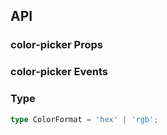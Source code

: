 ## API

### color-picker Props

<field-table :data="colorPickerProps"/>

### color-picker Events

<field-table :data="colorPickerEvents" type="emits" />

### Type

```typescript
type ColorFormat = 'hex' | 'rgb';
```

<script setup>
import { ref } from 'vue';

const colorPickerProps = ref([
  {
    name: 'model-value (v-model)',
    desc: '绑定值',
    type: 'string',
    value: '-',
  },
  {
    name: 'default-value',
    desc: '默认值（非受控状态）',
    type: 'string',
    value: "''",
  },
  {
    name: 'format',
    desc: '颜色值的格式',
    type: "ColorFormat",
    value: "'hex'",
  },
  {
    name: 'size',
    desc: '尺寸',
    type: "Size",
    value: "'medium'",
    href:'/guide/types'
  },
  {
    name: 'show-text',
    desc: '显示颜色值',
    type: 'boolean',
    value: 'false',
  },
  {
    name: 'show-history',
    desc: '显示历史颜色',
    type: 'boolean',
    value: 'false',
  },
  {
    name: 'show-preset',
    desc: '显示预设颜色',
    type: 'boolean',
    value: 'false',
  },
  {
    name: 'disabled',
    desc: '禁用',
    type: 'boolean',
    value: 'false',
  },
  {
    name: 'disabled-alpha',
    desc: '禁用透明通道',
    type: 'boolean',
    value: 'false',
  },
  {
    name: 'hide-trigger',
    desc: '没有触发元素，只显示颜色面板',
    type: 'boolean',
    value: 'false',
  },
  {
    name: 'trigger-props',
    desc: '接受所有 Trigger 组件的Props',
    type: 'TriggerProps',
    value: '-',
    href: '/components/trigger'    
  },
  {
    name: 'history-colors',
    desc: '历史颜色的颜色数组',
    type: 'string[]',
    value: '-',
  },
  {
    name: 'preset-colors',
    desc: '预设颜色的颜色数组',
    type: 'string[]',
    value: '-',
  },
]);

const colorPickerEvents = ref([
  {
    name: 'change',
    desc: '颜色值改变时触发',
    type: {
      value: 'string'
    },
    value: '-',
  },
  {
    name: 'popup-visible-change',
    desc: '颜色面板展开和收起时触发',
    type: {
      visible: 'boolean',
      value: 'string'
    },
    value: '-',
  },
]);
</script>
